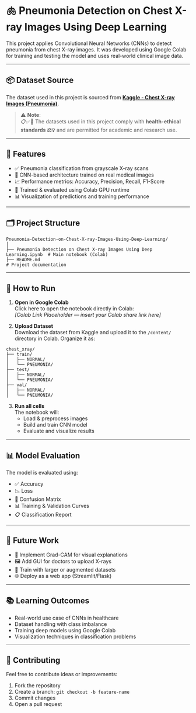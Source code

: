 # 🫁 Pneumonia Detection on Chest X-ray Images Using Deep Learning

This project applies Convolutional Neural Networks (CNNs) to detect pneumonia from chest X-ray images. It was developed using Google Colab for training and testing the model and uses real-world clinical image data.

---

## 📦 Dataset Source

The dataset used in this project is sourced from **[Kaggle - Chest X-ray Images (Pneumonia)](https://www.kaggle.com/datasets/paultimothymooney/chest-xray-pneumonia)**.

> ⚠️ **Note**:  
> 📋✅🧠 The datasets used in this project comply with **health-ethical standards ⚖️💡** and are permitted for academic and research use.

---

## 🚀 Features

- ✅ Pneumonia classification from grayscale X-ray scans  
- 🧠 CNN-based architecture trained on real medical images  
- 📈 Performance metrics: Accuracy, Precision, Recall, F1-Score  
- 🧪 Trained & evaluated using Colab GPU runtime  
- 📊 Visualization of predictions and training performance  

---

## 🗂️ Project Structure

```
Pneumonia-Detection-on-Chest-X-ray-Images-Using-Deep-Learning/
│
├── Pneumonia Detection on Chest X-ray Images Using Deep Learning.ipynb  # Main notebook (Colab)
├── README.md                                                            # Project documentation
```

---

## 🧪 How to Run

1. **Open in Google Colab**  
   Click here to open the notebook directly in Colab:  
   _[Colab Link Placeholder — insert your Colab share link here]_

2. **Upload Dataset**  
   Download the dataset from Kaggle and upload it to the `/content/` directory in Colab. Organize it as:

```
chest_xray/
├── train/
│   ├── NORMAL/
│   └── PNEUMONIA/
├── test/
│   ├── NORMAL/
│   └── PNEUMONIA/
├── val/
│   ├── NORMAL/
│   └── PNEUMONIA/
```

3. **Run all cells**  
   The notebook will:
   - Load & preprocess images  
   - Build and train CNN model  
   - Evaluate and visualize results  

---

## 📊 Model Evaluation

The model is evaluated using:

- ✅ Accuracy  
- 📉 Loss  
- 🧮 Confusion Matrix  
- 📊 Training & Validation Curves  
- 📋 Classification Report

---

## 📌 Future Work

- 🔬 Implement Grad-CAM for visual explanations  
- 🖼️ Add GUI for doctors to upload X-rays  
- 🧠 Train with larger or augmented datasets  
- 🌐 Deploy as a web app (Streamlit/Flask)  

---

## 📚 Learning Outcomes

- Real-world use case of CNNs in healthcare  
- Dataset handling with class imbalance  
- Training deep models using Google Colab  
- Visualization techniques in classification problems  

---

## 🤝 Contributing

Feel free to contribute ideas or improvements:

1. Fork the repository  
2. Create a branch: `git checkout -b feature-name`  
3. Commit changes  
4. Open a pull request
